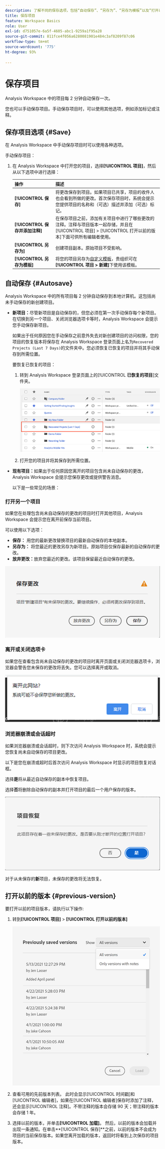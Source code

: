 ```yaml
---
description: 了解不同的保存选项，包括“自动保存”、“另存为”、“另存为模板”以及“打开以前的版本”。
title: 保存项目
feature: Workspace Basics
role: User
exl-id: d751057e-6a5f-4605-abc1-9259a1f95a28
source-git-commit: 811fce4f056a6280081901e484c3af8209f87c06
workflow-type: tm+mt
source-wordcount: '775'
ht-degree: 93%

---
```


# 保存项目

Analysis Workspace 中的项目每 2 分钟自动保存一次。

您也可以手动保存项目。手动保存项目时，可以使用其他选项，例如添加标记或注释。

## 保存项目选项 {#Save}

在 Analysis Workspace 中手动保存项目时可以使用各种选项。

手动保存项目：

1. 在 Analysis Workspace 中打开您的项目，选择&#x200B;**[!UICONTROL 项目]**，然后从以下选项中进行选择：

   | 操作 | 描述 |
   |---|---| 
   | **[!UICONTROL 保存]** | 将更改保存到项目。如果项目已共享，项目的收件人也会看到所做的更改。首次保存项目时，系统会提示您提供项目的名称和（可选）描述并添加（可选）标记。 |
   | **[!UICONTROL 保存并添加注释]** | 在保存项目之前，添加有关项目中进行了哪些更改的注释。注释与项目版本一起存储，并且在[!UICONTROL 项目] > [!UICONTROL 打开以前的版本]下面可供所有编辑者使用。 |
   | **[!UICONTROL 另存为]** | 创建项目副本。原始项目不受影响。 |
   | **[!UICONTROL 另存为模板]** | 将您的项目另存为[自定义模板](https://experienceleague.adobe.com/docs/analytics/analyze/analysis-workspace/build-workspace-project/starter-projects.html?lang=zh-Hans)，贵组织可在&#x200B;**[!UICONTROL 项目 > 新建]**&#x200B;下使用该模板。 |

## 自动保存 {#Autosave}

Analysis Workspace 中的所有项目每 2 分钟自动保存到本地计算机。这包括尚未手动保存的新创建项目。

* **新项目：**&#x200B;尽管新项目是自动保存的，但您必须在第一次手动保存每个新项目。在切换到另一个项目、关闭浏览器选项卡等时，Analysis Workspace 会提示您手动保存新项目。

  如果出于任何原因您在手动保存之前意外失去对新创建项目的访问权限，您的项目的恢复版本将保存在 Analysis Workspace 登录页面上名为`Recovered Projects (Last 7 Days)`的文件夹中。您必须恢复已恢复的项目并将其手动保存到所需位置。

  要恢复已恢复的项目：

   1. 转到 Analysis Workspace 登录页面上的&#x200B;[!UICONTROL **已恢复的项目**]&#x200B;文件夹。

      ![突出显示已恢复项目文件夹的文件夹列表。](assets/recovered-folder.png)

   1. 打开您的项目并将其保存到所需位置。


* **现有项目：**&#x200B;如果出于任何原因您离开的项目包含尚未自动保存的更改，Analysis Workspace 会提示您保存更改或提供警告消息。

  以下是一些常见的场景：

### 打开另一个项目

如果您在处理包含尚未自动保存的更改的项目时打开其他项目，Analysis Workspace 会提示您在离开前保存当前项目。

可以使用以下选项：

* **保存：** 用您的最新更改替换项目的最新自动保存的本地副本。
* **另存为：** 将您最近的更改另存为新项目。原始项目仅保存最新的自动保存的更改。
* **放弃更改：**&#x200B;放弃您最近的更改。该项目保留最近自动保存的更改。

![单击“保存”将更改保存到项目。](assets/existing-save.png)

### 离开或关闭选项卡

如果您在查看包含尚未自动保存的更改的项目时离开页面或关闭浏览器选项卡，浏览器会警告您未保存的更改将丢失。您可以选择离开或取消。

![单击“离开”离开网站，或单击“取消”导航而不保存更改。](assets/browser-image.png)

### 浏览器崩溃或会话超时

如果浏览器崩溃或会话超时，则下次访问 Analysis Workspace 时，系统会提示您恢复尚未自动保存的项目更改。

以下是您在崩溃或超时后首次访问 Analysis Workspace 时显示的项目恢复对话框。

选择&#x200B;**是**&#x200B;将从最近自动保存的副本中恢复项目。

选择&#x200B;**否**&#x200B;将删除自动保存的副本并打开项目的最后一个用户保存的版本。

![项目恢复对话框。](assets/project-recovery.png)

对于从未保存的&#x200B;**新**&#x200B;项目，未保存的更改将无法恢复。

## 打开以前的版本 {#previous-version}

要打开以前的项目版本，请执行以下操作: 

1. 转到&#x200B;**[!UICONTROL 项目]** > **[!UICONTROL 打开以前的版本]**

   ![以前保存的项目版本列表和选项显示“所有版本”或“仅带注释的版本”。](assets/previous-versions.png)

1. 查看可用的先前版本列表。
   此时会显示[!UICONTROL 时间戳]和[!UICONTROL 编辑者]，如果在[!UICONTROL 编辑者]保存时添加了注释，还会显示[!UICONTROL 注释]。不带注释的版本会存储 90 天；带注释的版本会存储 1 年。
1. 选择以前的版本，并单击&#x200B;**[!UICONTROL 加载]**。
然后，以前的版本会加载并出现一条通知。在单击**[!UICONTROL 保存]**&#x200B;之前，以前的版本不会成为项目的当前保存版本。如果您离开加载的版本，返回时将看到上次保存的项目版本。
